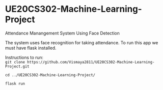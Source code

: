 # UE20CS302-Machine-Learning-Project
Attendance Manangement System Using Face Detection  

The system uses face recognition for taking attendance. To run this app we must have flask installed.  

Instructions to run:  
`git clone https://github.com/Vismaya2811/UE20CS302-Machine-Learning-Project.git`  

`cd ../UE20CS302-Machine-Learning-Project/`  

`flask run`  
